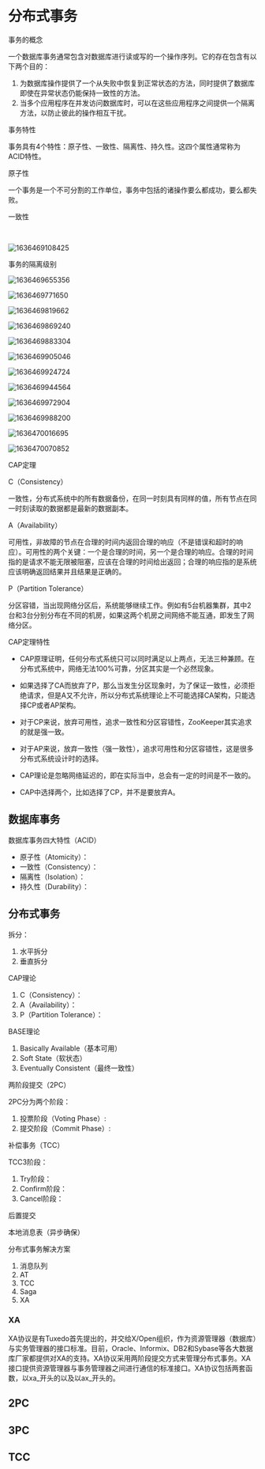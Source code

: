# 分布式事务

事务的概念

一个数据库事务通常包含对数据库进行读或写的一个操作序列。它的存在包含有以下两个目的：

1. 为数据库操作提供了一个从失败中恢复到正常状态的方法，同时提供了数据库即使在异常状态仍能保持一致性的方法。
2. 当多个应用程序在并发访问数据库时，可以在这些应用程序之间提供一个隔离方法，以防止彼此的操作相互干扰。

事务特性

事务具有4个特性：原子性、一致性、隔离性、持久性。这四个属性通常称为ACID特性。

原子性

​	一个事务是一个不可分割的工作单位，事务中包括的诸操作要么都成功，要么都失败。

一致性

​	



![1636469108425](C:\Users\xlp\AppData\Roaming\Typora\typora-user-images\1636469108425.png)



事务的隔离级别





![1636469655356](C:\Users\xlp\AppData\Roaming\Typora\typora-user-images\1636469655356.png)



![1636469771650](C:\Users\xlp\AppData\Roaming\Typora\typora-user-images\1636469771650.png)



![1636469819662](C:\Users\xlp\AppData\Roaming\Typora\typora-user-images\1636469819662.png)

![1636469869240](C:\Users\xlp\AppData\Roaming\Typora\typora-user-images\1636469869240.png)

![1636469883304](C:\Users\xlp\AppData\Roaming\Typora\typora-user-images\1636469883304.png)

![1636469905046](C:\Users\xlp\AppData\Roaming\Typora\typora-user-images\1636469905046.png)

![1636469924724](C:\Users\xlp\AppData\Roaming\Typora\typora-user-images\1636469924724.png)

![1636469944564](C:\Users\xlp\AppData\Roaming\Typora\typora-user-images\1636469944564.png)

![1636469972904](C:\Users\xlp\AppData\Roaming\Typora\typora-user-images\1636469972904.png)

![1636469988200](C:\Users\xlp\AppData\Roaming\Typora\typora-user-images\1636469988200.png)

![1636470016695](C:\Users\xlp\AppData\Roaming\Typora\typora-user-images\1636470016695.png)

![1636470070852](C:\Users\xlp\AppData\Roaming\Typora\typora-user-images\1636470070852.png)

















CAP定理

C（Consistency）

一致性，分布式系统中的所有数据备份，在同一时刻具有同样的值，所有节点在同一时刻读取的数据都是最新的数据副本。

A（Availability）

可用性，非故障的节点在合理的时间内返回合理的响应（不是错误和超时的响应）。可用性的两个关键：一个是合理的时间，另一个是合理的响应。合理的时间指的是请求不能无限被阻塞，应该在合理的时间给出返回；合理的响应指的是系统应该明确返回结果并且结果是正确的。

P（Partition Tolerance）

分区容错，当出现网络分区后，系统能够继续工作。例如有5台机器集群，其中2台和3台分别分布在不同的机房，如果这两个机房之间网络不能互通，即发生了网络分区。

CAP定理特性

- CAP原理证明，任何分布式系统只可以同时满足以上两点，无法三种兼顾。在分布式系统中，网络无法100%可靠，分区其实是一个必然现象。

- 如果选择了CA而放弃了P，那么当发生分区现象时，为了保证一致性，必须拒绝请求，但是A又不允许，所以分布式系统理论上不可能选择CA架构，只能选择CP或者AP架构。

- 对于CP来说，放弃可用性，追求一致性和分区容错性，ZooKeeper其实追求的就是强一致。

- 对于AP来说，放弃一致性（强一致性），追求可用性和分区容错性，这是很多分布式系统设计时的选择。

- CAP理论是忽略网络延迟的，即在实际当中，总会有一定的时间是不一致的。

- CAP中选择两个，比如选择了CP，并不是要放弃A。



## 数据库事务

数据库事务四大特性（ACID）

- 原子性（Atomicity）：
- 一致性（Consistency）：
- 隔离性（Isolation）：
- 持久性（Durability）：

## 分布式事务



拆分：

1. 水平拆分
2. 垂直拆分

CAP理论

1. C（Consistency）：
2. A（Availability）：
3. P（Partition Tolerance）：

BASE理论

1. Basically Available（基本可用）
2. Soft State（软状态）
3. Eventually Consistent（最终一致性）

两阶段提交（2PC）



2PC分为两个阶段：

1. 投票阶段（Voting Phase）:
2. 提交阶段（Commit Phase）:

补偿事务（TCC）

TCC3阶段：

1. Try阶段：
2. Confirm阶段：
3. Cancel阶段：

后置提交

本地消息表（异步确保）



分布式事务解决方案

1. 消息队列
2. AT
3. TCC
4. Saga
5. XA







### XA

XA协议是有Tuxedo首先提出的，并交给X/Open组织，作为资源管理器（数据库）与实务管理器的接口标准。目前，Oracle、Informix、DB2和Sybase等各大数据库厂家都提供对XA的支持。XA协议采用两阶段提交方式来管理分布式事务。XA接口提供资源管理器与事务管理器之间进行通信的标准接口。XA协议包括两套函数，以xa_开头的以及以ax_开头的。





## 2PC



## 3PC



## TCC







